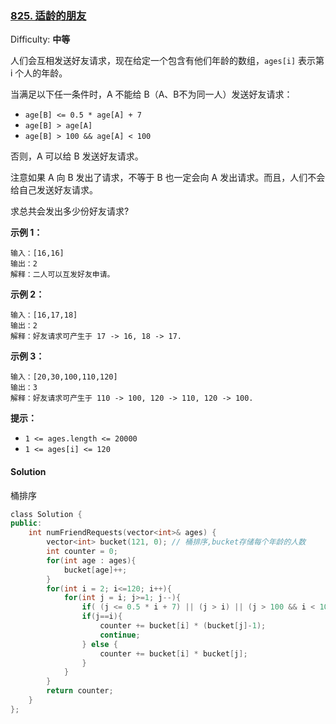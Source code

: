 ### [825\. 适龄的朋友](https://leetcode-cn.com/problems/friends-of-appropriate-ages/)

Difficulty: **中等**


人们会互相发送好友请求，现在给定一个包含有他们年龄的数组，`ages[i]` 表示第 i 个人的年龄。

当满足以下任一条件时，A 不能给 B（A、B不为同一人）发送好友请求：

*   `age[B] <= 0.5 * age[A] + 7`
*   `age[B] > age[A]`
*   `age[B] > 100 && age[A] < 100`

否则，A 可以给 B 发送好友请求。

注意如果 A 向 B 发出了请求，不等于 B 也一定会向 A 发出请求。而且，人们不会给自己发送好友请求。 

求总共会发出多少份好友请求?

**示例 1：**

```
输入：[16,16]
输出：2
解释：二人可以互发好友申请。
```

**示例 2：**

```
输入：[16,17,18]
输出：2
解释：好友请求可产生于 17 -> 16, 18 -> 17.
```

**示例 3：**

```
输入：[20,30,100,110,120]
输出：3
解释：好友请求可产生于 110 -> 100, 120 -> 110, 120 -> 100.
```

**提示：**

*   `1 <= ages.length <= 20000`
*   `1 <= ages[i] <= 120`


#### Solution

桶排序

```cpp
​class Solution {
public:
    int numFriendRequests(vector<int>& ages) {
        vector<int> bucket(121, 0); // 桶排序,bucket存储每个年龄的人数
        int counter = 0;
        for(int age : ages){
            bucket[age]++;
        }
        for(int i = 2; i<=120; i++){
            for(int j = i; j>=1; j--){
                if( (j <= 0.5 * i + 7) || (j > i) || (j > 100 && i < 100)) continue;
                if(j==i){
                    counter += bucket[i] * (bucket[j]-1);
                    continue;
                } else {
                    counter += bucket[i] * bucket[j];
                }
            }
        }
        return counter;
    }
};
```